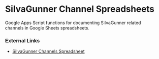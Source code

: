 # SiIvaGunner Channel Spreadsheets

Google Apps Script functions for documenting SiIvaGunner related channels in Google Sheets spreadsheets.

### External Links

* [SiIvaGunner Channels Spreadsheet](https://docs.google.com/spreadsheets/d/16PLJOqdZOdLXguKmUlUwZfu-1rVXzuJLHbY18BUSOAw/edit)
